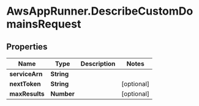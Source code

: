 # AwsAppRunner.DescribeCustomDomainsRequest

## Properties

Name | Type | Description | Notes
------------ | ------------- | ------------- | -------------
**serviceArn** | **String** |  | 
**nextToken** | **String** |  | [optional] 
**maxResults** | **Number** |  | [optional] 


